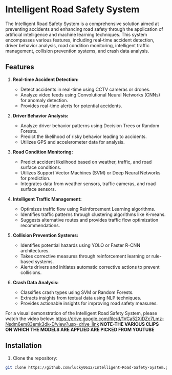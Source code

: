 # Intelligent Road Safety System

The Intelligent Road Safety System is a comprehensive solution aimed at preventing accidents and enhancing road safety through the application of artificial intelligence and machine learning techniques. This system encompasses various features, including real-time accident detection, driver behavior analysis, road condition monitoring, intelligent traffic management, collision prevention systems, and crash data analysis.

## Features

1. **Real-time Accident Detection:**
   - Detect accidents in real-time using CCTV cameras or drones.
   - Analyze video feeds using Convolutional Neural Networks (CNNs) for anomaly detection.
   - Provides real-time alerts for potential accidents.

2. **Driver Behavior Analysis:**
   - Analyze driver behavior patterns using Decision Trees or Random Forests.
   - Predict the likelihood of risky behavior leading to accidents.
   - Utilizes GPS and accelerometer data for analysis.

3. **Road Condition Monitoring:**
   - Predict accident likelihood based on weather, traffic, and road surface conditions.
   - Utilizes Support Vector Machines (SVM) or Deep Neural Networks for prediction.
   - Integrates data from weather sensors, traffic cameras, and road surface sensors.

4. **Intelligent Traffic Management:**
   - Optimizes traffic flow using Reinforcement Learning algorithms.
   - Identifies traffic patterns through clustering algorithms like K-means.
   - Suggests alternative routes and provides traffic flow optimization recommendations.

5. **Collision Prevention Systems:**
   - Identifies potential hazards using YOLO or Faster R-CNN architectures.
   - Takes corrective measures through reinforcement learning or rule-based systems.
   - Alerts drivers and initiates automatic corrective actions to prevent collisions.

6. **Crash Data Analysis:**
   - Classifies crash types using SVM or Random Forests.
   - Extracts insights from textual data using NLP techniques.
   - Provides actionable insights for improving road safety measures.

For a visual demonstration of the Intelligent Road Safety System, please watch the video below:
https://drive.google.com/file/d/1VCa52XiDZc7Lmz-Nsdm6em83emk3dk-D/view?usp=drive_link
**NOTE-THE VARIOUS CLIPS ON WHICH THE MODELS ARE APPLIED ARE PICKED FROM YOUTUBE**

## Installation

1. Clone the repository:

```bash
git clone https://github.com/lucky0612/Intelligent-Road-Safety-System.git

